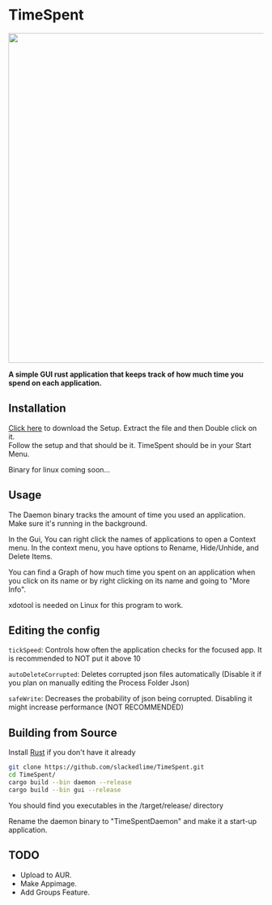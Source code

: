 # TimeSpent

<img src="https://i.imgur.com/6YpjZ0K.png" height="650">

**A simple GUI rust application that keeps track of how much time you spend on each application.**

## Installation
[Click here](https://github.com/slackedlime/TimeSpent/releases/download/1.1/TimeSpent.Setup.v1.1.exe) to download the Setup.
Extract the file and then Double click on it.
<br>
Follow the setup and that should be it. TimeSpent should be in your Start Menu.

Binary for linux coming soon...

## Usage
The Daemon binary tracks the amount of time you used an application. Make sure it's running in the background.

In the Gui, You can right click the names of applications to open a Context menu.
In the context menu, you have options to Rename, Hide/Unhide, and Delete Items.

You can find a Graph of how much time you spent on an application when you click on its name or by right clicking on its name and going to "More Info".

xdotool is needed on Linux for this program to work.

## Editing the config
`tickSpeed`: Controls how often the application checks for the focused app. It is recommended to NOT put it above 10

`autoDeleteCorrupted`: Deletes corrupted json files automatically (Disable it if you plan on manually editing the Process Folder Json)

`safeWrite`: Decreases the probability of json being corrupted. Disabling it might increase performance (NOT RECOMMENDED)

## Building from Source

Install [Rust](https://www.rust-lang.org/tools/install) if you don't have it already

``` bash
git clone https://github.com/slackedlime/TimeSpent.git
cd TimeSpent/
cargo build --bin daemon --release
cargo build --bin gui --release
```

You should find you executables in the /target/release/ directory

Rename the daemon binary to "TimeSpentDaemon" and make it a start-up application.

## TODO

- Upload to AUR.
- Make Appimage.
- Add Groups Feature.
